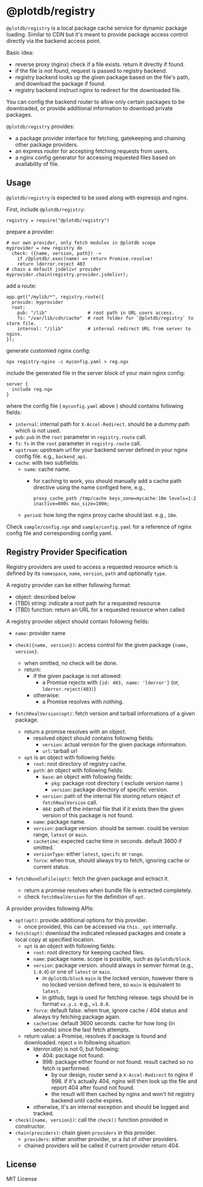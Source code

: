 # @plotdb/registry

`@plotdb/registry` is a local package cache service for dynamic package loading. Similar to CDN but it's meant to provide package access control directly via the backend access point.

Basic idea:

 - reverse proxy (nginx) check if a file exists. return it directly if found.
 - if the file is not found, request is passed to registry backend.
 - registry backend looks up the given package based on the file's path, and download the package if found.
 - registry backend instruct nginx to redirect for the downloaded file.

You can config the backend router to allow only certain packages to be downloaded, or provide additional information to download private packages.

`@plotdb/registry` provides:

 - a package provider interface for fetching, gatekeeping and chaining other package providers.
 - an express router for accepting fetching requests from users.
 - a nginx config generator for accessing requested files based on availability of file.


## Usage

`@plotdb/registry` is expected to be used along with expressjs and nginx.

First, include `@plotdb/registry`:

    registry = require("@plotdb/registry")


prepare a provider:

    # our own provider, only fetch modules in @plotdb scope
    myprovider = new registry do
      check: ({name, version, path}) ->
        if /@plotdb/.exec(name) => return Promise.resolve!
        return lderror.reject 403
    # chain a default jsdelivr provider
    myprovider.chain(registry.provider.jsdelivr);

add a route:

    app.get("/mylib/*", registry.route({
      provide: myprovider
      root:
        pub: "/lib"               # root path in URL users access.
        fs: "/var/lib/cdn/cache"  # root folder for `@plotdb/registry` to store file.
        internal: "/ilib"         # internal redirect URL from server to nginx.
    });

generate customied nginx config:

    npx registry-nginx -c myconfig.yaml > reg.ngx


include the generated file in the server block of your main nginx config:

    server {
      include reg.ngx
    }

where the config file ( `myconfig.yaml` above ) should contains following fields:

 - `internal`: internal path for `X-Accel-Redirect`. should be a dummy path which is not used.
 - `pub`: `pub` in the `root` parameter in `registry.route` call.
 - `fs`: `fs` in the `root` parameter in `registry.route` call.
 - `upstream`: upstream url for your backend server defined in your nginx config file. e.g., `backend_api`.
 - `cache`: with two subfields:
   - `name`: cache name.
     - for caching to work, you should manually add a cache path directive using the name configed here, e.g.,

           proxy_cache_path /tmp/cache keys_zone=mycache:10m levels=1:2 inactive=600s max_size=100m; 

   - `period`: how long the nginx proxy cache should last. e.g., `10m`.

Check `sample/config.ngx` and `sample/config.yaml` for a reference of nginx config file and corresponding config yaml.


## Registry Provider Specification

Registry providers are used to access a requested resource which is defined by its `namespace`, `name`, `version`, `path` and optionally `type`.

A registry provider can be either following format:
 - object: described below
 - (TBD) string: indicate a root path for a requested resource
 - (TBD) function: return an URL for a requested resource when called

A registry provider object should contain following fields:

 - `name`: provider name
 - `check({name, version})`: access control for the given package `{name, version}`.
   - when omitted, no check will be done.
   - return:
     - if the given package is not allowed:
       - a Promise rejects with `{id: 403, name: 'lderror'}` (or, `lderror.reject(403)`)
     - otherwise:
       - a Promise resolves with nothing.

 - `fetchRealVersion(opt)`: fetch version and tarball informations of a given package.
   - return a promise resolves with an object.
     - resolved object should contains following fields:
       - `version`: actual version for the given package information.
       - `url`: tarball url
   - `opt` is an object with following fields:
     - `root`: root directory of registry cache. 
     - `path`: an object with following fields:
       - `base`: an object with following fields:
         - `pkg`: package root directory ( exclude version name )
         - `version`: package directory of specific version.
       - `version`: path of the internal file storing return object of `fetchRealVersion` call.
       - `404`: path of the internal file that if it exists then the given version of this package is not found.
     - `name`: package name.
     - `version`: package version. should be semver. could be version range, `latest` or `main`.
     - `cachetime`: expected cache time in seconds. default 3600 if omitted.`
     - `versionType`: either `latest`, `specifc` or `range`.
     - `force`: when true, should always try to fetch, ignoring cache or current status.
 - `fetchBundleFile(opt)`: fetch the given package and ectract it.
   - return a promise resolves when bundle file is extracted completely.
   - check `fetchRealVersion` for the definition of `opt`.

A provider provides following APIs:

 - `opt(opt)`: provide additional options for this provider.
   - once provided, this can be accessed via `this._opt` internally.
 - `fetch(opt)`: download the indicated released packages and create a local copy at specified location.
   - `opt` is an object with following fields:
      - `root`: root directory for keeping cached files.
      - `name`: package name. scope is possible, such as `@plotdb/block`.
      - `version`: package version. should always in semver format (e.g., `1.0.0`) or one of `latest` or `main`.
        - in `@plotdb/block` `main` is the locked version, however there is no locked version defined here,
          so `main` is equivalent to `latest`.
        - in github, tags is used for fetching release. tags should be in format `vx.y.z`. e.g., `v1.0.0`.
      - `force`: default false. when true, ignore cache / 404 status and always try fetching package again.
      - `cachetime`: default 3600 seconds. cache for how long (in seconds) since the last fetch attempts.
    - return value: a Promise, resolves if package is found and downloaded. reject `e` in following situation:
      - lderror.id(e) is not 0, but following:
        - 404: package not found.
        - 998: package either found or not found. result cached so no fetch is performed.
          - by our design, router send a `X-Accel-Redirect` to nginx if 998.
            if it's actually 404, nginx will then look up the file and report 404 after found not found.
          - the result will then cached by nginx and won't hit registry backend until cache expires.
      - otherwise, it's an internal exception and should be logged and tracked.
 - `check({name, version})`: call the `check()` function provided in constructor.
 - `chain(providers)`: chain given `providers` in this provider.
   - `providers`: either another provider, or a list of other providers.
   - chained providers will be called if current provider return 404.


## License

MIT License
